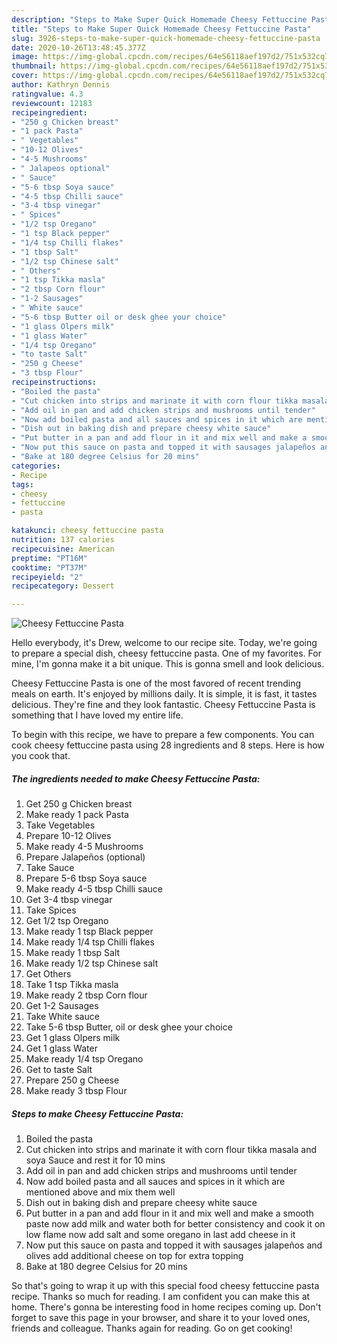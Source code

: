 ```yaml
---
description: "Steps to Make Super Quick Homemade Cheesy Fettuccine Pasta"
title: "Steps to Make Super Quick Homemade Cheesy Fettuccine Pasta"
slug: 3926-steps-to-make-super-quick-homemade-cheesy-fettuccine-pasta
date: 2020-10-26T13:48:45.377Z
image: https://img-global.cpcdn.com/recipes/64e56118aef197d2/751x532cq70/cheesy-fettuccine-pasta-recipe-main-photo.jpg
thumbnail: https://img-global.cpcdn.com/recipes/64e56118aef197d2/751x532cq70/cheesy-fettuccine-pasta-recipe-main-photo.jpg
cover: https://img-global.cpcdn.com/recipes/64e56118aef197d2/751x532cq70/cheesy-fettuccine-pasta-recipe-main-photo.jpg
author: Kathryn Dennis
ratingvalue: 4.3
reviewcount: 12183
recipeingredient:
- "250 g Chicken breast"
- "1 pack Pasta"
- " Vegetables"
- "10-12 Olives"
- "4-5 Mushrooms"
- " Jalapeos optional"
- " Sauce"
- "5-6 tbsp Soya sauce"
- "4-5 tbsp Chilli sauce"
- "3-4 tbsp vinegar"
- " Spices"
- "1/2 tsp Oregano"
- "1 tsp Black pepper"
- "1/4 tsp Chilli flakes"
- "1 tbsp Salt"
- "1/2 tsp Chinese salt"
- " Others"
- "1 tsp Tikka masla"
- "2 tbsp Corn flour"
- "1-2 Sausages"
- " White sauce"
- "5-6 tbsp Butter oil or desk ghee your choice"
- "1 glass Olpers milk"
- "1 glass Water"
- "1/4 tsp Oregano"
- "to taste Salt"
- "250 g Cheese"
- "3 tbsp Flour"
recipeinstructions:
- "Boiled the pasta"
- "Cut chicken into strips and marinate it with corn flour tikka masala and soya Sauce and rest it for 10 mins"
- "Add oil in pan and add chicken strips and mushrooms until tender"
- "Now add boiled pasta and all sauces and spices in it which are mentioned above and mix them well"
- "Dish out in baking dish and prepare cheesy white sauce"
- "Put butter in a pan and add flour in it and mix well and make a smooth paste now add milk and water both for better consistency and cook it on low flame now add salt and some oregano in last add cheese in it"
- "Now put this sauce on pasta and topped it with sausages jalapeños and olives add additional cheese on top for extra topping"
- "Bake at 180 degree Celsius for 20 mins"
categories:
- Recipe
tags:
- cheesy
- fettuccine
- pasta

katakunci: cheesy fettuccine pasta 
nutrition: 137 calories
recipecuisine: American
preptime: "PT16M"
cooktime: "PT37M"
recipeyield: "2"
recipecategory: Dessert

---
```



![Cheesy Fettuccine Pasta](https://img-global.cpcdn.com/recipes/64e56118aef197d2/751x532cq70/cheesy-fettuccine-pasta-recipe-main-photo.jpg)

Hello everybody, it's Drew, welcome to our recipe site. Today, we're going to prepare a special dish, cheesy fettuccine pasta. One of my favorites. For mine, I'm gonna make it a bit unique. This is gonna smell and look delicious.



Cheesy Fettuccine Pasta is one of the most favored of recent trending meals on earth. It's enjoyed by millions daily. It is simple, it is fast, it tastes delicious. They're fine and they look fantastic. Cheesy Fettuccine Pasta is something that I have loved my entire life.


To begin with this recipe, we have to prepare a few components. You can cook cheesy fettuccine pasta using 28 ingredients and 8 steps. Here is how you cook that.

<!--inarticleads1-->

##### The ingredients needed to make Cheesy Fettuccine Pasta:

1. Get 250 g Chicken breast
1. Make ready 1 pack Pasta
1. Take  Vegetables
1. Prepare 10-12 Olives
1. Make ready 4-5 Mushrooms
1. Prepare  Jalapeños (optional)
1. Take  Sauce
1. Prepare 5-6 tbsp Soya sauce
1. Make ready 4-5 tbsp Chilli sauce
1. Get 3-4 tbsp vinegar
1. Take  Spices
1. Get 1/2 tsp Oregano
1. Make ready 1 tsp Black pepper
1. Make ready 1/4 tsp Chilli flakes
1. Make ready 1 tbsp Salt
1. Make ready 1/2 tsp Chinese salt
1. Get  Others
1. Take 1 tsp Tikka masla
1. Make ready 2 tbsp Corn flour
1. Get 1-2 Sausages
1. Take  White sauce
1. Take 5-6 tbsp Butter, oil or desk ghee your choice
1. Get 1 glass Olpers milk
1. Get 1 glass Water
1. Make ready 1/4 tsp Oregano
1. Get to taste Salt
1. Prepare 250 g Cheese
1. Make ready 3 tbsp Flour




<!--inarticleads2-->

##### Steps to make Cheesy Fettuccine Pasta:

1. Boiled the pasta
1. Cut chicken into strips and marinate it with corn flour tikka masala and soya Sauce and rest it for 10 mins
1. Add oil in pan and add chicken strips and mushrooms until tender
1. Now add boiled pasta and all sauces and spices in it which are mentioned above and mix them well
1. Dish out in baking dish and prepare cheesy white sauce
1. Put butter in a pan and add flour in it and mix well and make a smooth paste now add milk and water both for better consistency and cook it on low flame now add salt and some oregano in last add cheese in it
1. Now put this sauce on pasta and topped it with sausages jalapeños and olives add additional cheese on top for extra topping
1. Bake at 180 degree Celsius for 20 mins




So that's going to wrap it up with this special food cheesy fettuccine pasta recipe. Thanks so much for reading. I am confident you can make this at home. There's gonna be interesting food in home recipes coming up. Don't forget to save this page in your browser, and share it to your loved ones, friends and colleague. Thanks again for reading. Go on get cooking!
